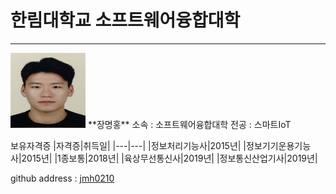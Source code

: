 # 한림대학교 소프트웨어융합대학
---
<img src = 증명사진.jpg height = 120 width = 120> 
**장명홍**   
소속 : 소프트웨어융합대학  
전공 : 스마트IoT  

보유자격증
|자격증|취득일|
|---|---|
|정보처리기능사|2015년|
|정보기기운용기능사|2015년|
|1종보통|2018년|
|육상무선통신사|2019년|
|정보통신산업기사|2019년|

github address : [jmh0210][github]

[github]:http://github.com/jmh0210
